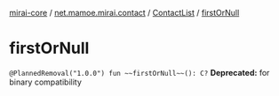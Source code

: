 [mirai-core](../../index.md) / [net.mamoe.mirai.contact](../index.md) / [ContactList](index.md) / [firstOrNull](./first-or-null.md)

# firstOrNull

`@PlannedRemoval("1.0.0") fun ~~firstOrNull~~(): C?`
**Deprecated:** for binary compatibility

